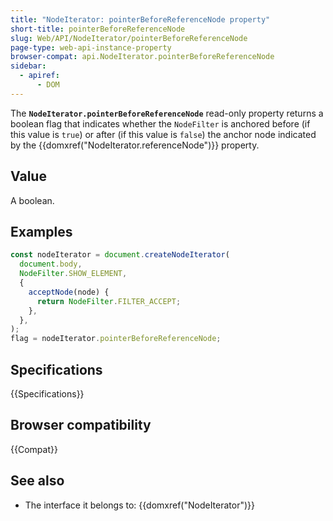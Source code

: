 ```yaml
---
title: "NodeIterator: pointerBeforeReferenceNode property"
short-title: pointerBeforeReferenceNode
slug: Web/API/NodeIterator/pointerBeforeReferenceNode
page-type: web-api-instance-property
browser-compat: api.NodeIterator.pointerBeforeReferenceNode
sidebar:
  - apiref:
      - DOM
---
```


The **`NodeIterator.pointerBeforeReferenceNode`** read-only
property returns a boolean flag that indicates whether the
`NodeFilter` is anchored before (if this value is `true`) or
after (if this value is `false`) the anchor node indicated by the
{{domxref("NodeIterator.referenceNode")}} property.

## Value

A boolean.

## Examples

```js
const nodeIterator = document.createNodeIterator(
  document.body,
  NodeFilter.SHOW_ELEMENT,
  {
    acceptNode(node) {
      return NodeFilter.FILTER_ACCEPT;
    },
  },
);
flag = nodeIterator.pointerBeforeReferenceNode;
```

## Specifications

{{Specifications}}

## Browser compatibility

{{Compat}}

## See also

- The interface it belongs to: {{domxref("NodeIterator")}}
